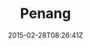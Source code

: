 ---
title: "Penang"
date: 2015-02-28T08:26:41Z
draft: false
description: ""
hasGallery: true
type: post
region: "Southeast Asia"
country: "Malaysia"
thumbnail: "penang-9.jpg"
---